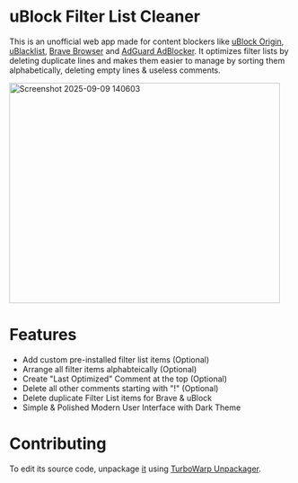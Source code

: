 # uBlock Filter List Cleaner #
This is an unofficial web app made for content blockers like [uBlock Origin](https://ublockorigin.com/), [uBlacklist](https://github.com/iorate/ublacklist), [Brave Browser](https://brave.com/youtube-ad-blocker/) and [AdGuard AdBlocker](https://chromewebstore.google.com/detail/adguard-adblocker/bgnkhhnnamicmpeenaelnjfhikgbkllg?hl=en). It optimizes filter lists by deleting duplicate lines and makes them easier to manage by sorting them alphabetically, deleting empty lines & useless comments.

<img width="482" height="392" alt="Screenshot 2025-09-09 140603" src="https://github.com/user-attachments/assets/1aa07e20-0d85-4492-8335-12d2d468fe87" />

# Features #
- Add custom pre-installed filter list items (Optional)
- Arrange all filter items alphabteically (Optional)
- Create "Last Optimized" Comment at the top (Optional)
- Delete all other comments starting with "!" (Optional)
- Delete duplicate Filter List items for Brave & uBlock
- Simple & Polished Modern User Interface with Dark Theme

# Contributing #
To edit its source code, unpackage [it](https://github.com/johny579/uBlock-Filter-List-Cleaner/blob/main/uBlock%20Filter%20List%20Cleaner.html) using [TurboWarp Unpackager](https://turbowarp.github.io/unpackager/).
